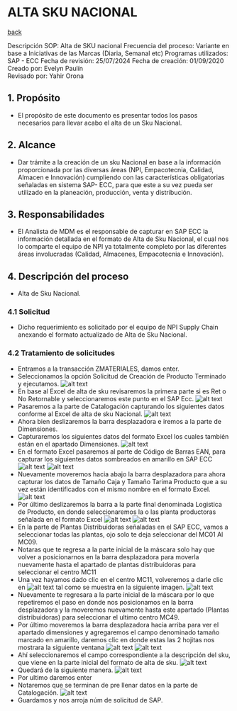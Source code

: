 # ALTA SKU NACIONAL
[back](analyst.md)

Descripción SOP:	Alta de SKU nacional
Frecuencia del proceso:	Variante en base a Iniciativas de las Marcas (Diaria, Semanal etc)
Programas utilizados:	SAP - ECC
Fecha de revisión:	25/07/2024
Fecha de creación:	01/09/2020
Creado por:	Evelyn Paulín	
Revisado por:	Yahir Orona

## 1. Propósito
- El propósito de este documento es presentar todos los pasos necesarios para llevar acabo el alta de un Sku Nacional.

## 2. Alcance
- Dar trámite a la creación de un sku Nacional en base a la información proporcionada por las diversas áreas (NPI, Empacotecnia, Calidad, Almacen e Innovación) cumpliendo con  las características obligatorias señaladas en sistema SAP- ECC, para que este a su vez pueda ser utilizado en la planeación, producción, venta y distribución. 

## 3. Responsabilidades
- El Analista de MDM es el responsable de capturar en SAP ECC la información detallada en el formato de Alta de Sku Nacional, el cual nos lo comparte el equipo de NPI ya totalmente completo por las diferentes áreas involucradas (Calidad, Almacenes, Empacotecnia e Innovación).

## 4. Descripción del proceso
- Alta de Sku Nacional.

### 4.1 Solicitud
- Dicho requerimiento es solicitado por el equipo de NPI  Supply Chain anexando el formato actualizado de Alta de Sku Nacional.

### 4.2 Tratamiento de solicitudes
- Entramos a la transacción ZMATERIALES, damos enter.
- Seleccionamos la opción Solicitud de Creación de Producto Terminado y ejecutamos.
![alt text](image-191.png)
- En base al Excel de alta de sku revisaremos la primera parte si es Ret o No Retornable y seleccionaremos este punto en el SAP Ecc.
![alt text](image-192.png)
- Pasaremos a la parte de Catalogación capturando los siguientes datos conforme al Excel de alta de sku Nacional. 
![alt text](image-193.png)
- Ahora bien deslizaremos la barra desplazadora e iremos a la parte de Dimensiones.
- Capturaremos los siguientes datos del formato Excel los cuales también están en el apartado Dimensiones.
![alt text](image-194.png)
- En el formato Excel pasaremos al parte de Código de Barras EAN, para capturar los siguientes datos sombreados en amarillo en SAP ECC
![alt text](image-195.png)
![alt text](image-196.png)
- Nuevamente moveremos hacia abajo la barra desplazadora para ahora capturar los datos de Tamaño Caja y Tamaño Tarima Producto que a su vez están identificados con el mismo nombre en el formato Excel.
![alt text](image-197.png)
- Por último deslizaremos la barra a la parte final denominada Logistica de Producto, en donde seleccionaremos la o las planta productoras señalada en el formato Excel 
![alt text](image-198.png)
![alt text](image-200.png)
- En la parte de Plantas Distribuidoras señaladas en el SAP ECC, vamos a seleccionar todas las plantas, ojo solo te deja seleccionar  del MC01 Al MC09.
- Notaras que te regresa a la parte inicial de la máscara solo hay que volver a posicionarnos en la barra desplazadora para moverla nuevamente hasta el apartado de plantas distribuidoras para seleccionar el centro MC11
- Una vez hayamos dado clic en el centro MC11, volveremos a darle clic en ![alt text](image-201.png) tal como se muestra en la siguiente imagen.
![alt text](image-202.png)
- Nuevamente te regresara a la parte inicial de la máscara por lo que repetiremos el paso en donde nos posicionamos en la barra desplazadora y la moveremos nuevamente hasta este apartado (Plantas distribuidoras) para seleccionar el ultimo centro MC49.
- Por último moveremos la barra desplazadora hacia arriba para ver el apartado dimensiones y agregaremos el campo denominado tamaño marcado en amarillo, daremos clic en donde estas las 2 hojitas nos mostrara la siguiente ventana
![alt text](image-203.png)
![alt text](image-204.png)
- Ahí seleccionaremos el campo correspondiente a la descripción del sku, que viene en la parte inicial del formato de alta de sku.
![alt text](image-205.png)
- Quedará de la siguiente manera.
![alt text](image-206.png)
- Por ultimo daremos enter
- Notaremos que se terminan de pre llenar datos en la parte de Catalogación.
![alt text](image-207.png)
- Guardamos y nos arroja núm de solicitud de SAP.